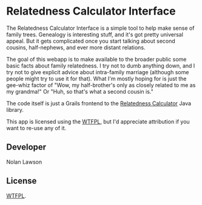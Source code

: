 Relatedness Calculator Interface
=========================

The Relatedness Calculator Interface is a simple tool to help make sense of family
trees.  Genealogy is interesting stuff, and it's got pretty universal appeal. But it
gets complicated once you start talking about second cousins, half-nephews, and ever
more distant relations.

The goal of this webapp is to make available to the broader public some basic facts
about family relatedness.  I try not to dumb anything down, and I try not to give explicit
advice about intra-family marriage (although some people might try to use it for that).
What I'm mostly hoping for is just the gee-whiz factor of "Wow, my half-brother's 
only as closely related to me as my grandma!" Or "Huh, so that's what a second cousin is."

The code itself is just a Grails frontend to the [Relatedness Calculator][2] Java library.

This app is licensed using the [WTFPL][1], but I'd appreciate attribution if you
want to re-use any of it.

Developer
-----------

Nolan Lawson

License
-----------

[WTFPL][1].

[1]: http://sam.zoy.org/wtfpl/
[2]: https://github.com/nolanlawson/RelatednessCalculator
